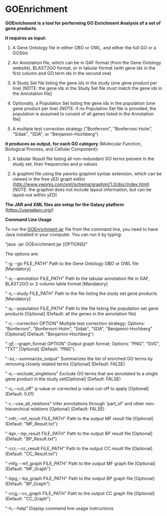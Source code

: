 # GOEnrichment

<b>GOEnrichment is a tool for performing GO Enrichment Analysis of a set of gene products.</b>

<b>It requires as input:</b>

1) A Gene Ontology file in either OBO or OWL, and either the full GO or a GOSlim

2) An Annotation file, which can be in GAF format (from the Gene Ontology website),
   BLAST2GO format, or in tabular format (with gene ids in the first column and GO term ids in the second one)

3) A Study Set file listing the gene ids in the study (one gene product per line)
   [NOTE: the gene ids in the Study Set file must match the gene ids in the Annotation file]

4) Optionally, a Population Set listing the gene ids in the population (one gene product per line)
   [NOTE: if no Population Set file is provided, the population is assumed to consist of all genes listed in
   the Annotation file]

5) A multiple test correction strategy ("Bonferroni", "Bonferroni-Holm", "Sidak", "SDA", or "Benjamini-Hochberg")

<b>It produces as output, for each GO category</b> (Molecular Function, Biological Process, and Cellular Component)<b>:</b>

1) A tabular Result file listing all non-redundant GO terms present in the study set, their frequencies and p-values

2) A graphml file using the yworks graphml syntax extension, which can be viewed in the free yED graph editor
   (http://www.yworks.com/xml/schema/graphml/1.0/doc/index.html)
   [NOTE: the graphml does not include layout information, but can be layed-out within yED]

<b>The JAR and XML files are setup for the Galaxy platform</b> (https://usegalaxy.org/)

<b>Command Line Usage</b>

To run the [GOEnrichment.jar](https://github.com/DanFaria/GOEnrichment/releases/download/v2.0/GOEnrichment.jar) file from the command line, you need to have Java installed in your computer. You can run it by typing:

"java -jar GOEnrichment.jar [OPTIONS]"

The options are:

"-g,--go FILE_PATH"           Path to the Gene Ontology OBO or OWL file [Mandatory]

"-a,--annotation FILE_PATH"   Path to the tabular annotation file in GAF, BLAST2GO or 2-column table format [Mandatory]

"-s,--study FILE_PATH"        Path to the file listing the study set gene products [Mandatory]

"-p,--population FILE_PATH"   Path to the file listing the population set gene products [Optional] (Default: all the genes in the annotation file)

"-c,--correction OPTION"      Multiple test correction strategy; Options: "Bonferroni", "Bonferroni-Holm", "Sidak", "SDA", "Benjamini-Hochberg" [Optional] (Default: "Benjamini-Hochberg")

"-gf,--graph_format OPTION"   Output graph format; Options: "PNG", "SVG", "TXT" [Optional] (Default: "PNG")

"-so,--summarize_output"      Summarizes the list of enriched GO terms by removing closely related terms [Optional] (Default: FALSE)

"-e,--exclude_singletons"     Exclude GO terms that are annotated to a single gene product in the study set[Optional] (Default: FALSE)

"-o,--cut_off"                q-value or corrected p-value cut-off to apply [Optional] (Default: 0.01)

"-r,--use_all_relations"      Infer annotations through 'part_of' and other non-hierarchical relations [Optional] (Default: FALSE)

"-mfr,--mf_result FILE_PATH"  Path to the output MF result file [Optional] (Default: "MF_Result.txt")

"-bpr,--bp_result FILE_PATH"  Path to the output BP result file [Optional] (Default: "BP_Result.txt")

"-ccr,--cc_result FILE_PATH"  Path to the output CC result file [Optional] (Default: "CC_Result.txt")

"-mfg,--mf_graph FILE_PATH"   Path to the output MF graph file [Optional] (Default: "MF_Graph")

"-bpg,--bp_graph FILE_PATH"   Path to the output BP graph file [Optional] (Default: "BP_Graph")

"-ccg,--cc_graph FILE_PATH"   Path to the output CC graph file [Optional] (Default: "CC_Graph")

"-h,--help"                   Display command line usage instructions
